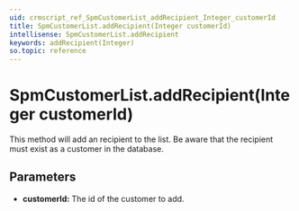 ```yaml
---
uid: crmscript_ref_SpmCustomerList_addRecipient_Integer_customerId
title: SpmCustomerList.addRecipient(Integer customerId)
intellisense: SpmCustomerList.addRecipient
keywords: addRecipient(Integer)
so.topic: reference
---
```


# SpmCustomerList.addRecipient(Integer customerId)

This method will add an recipient to the list. Be aware that the recipient must exist as a customer in the database.

## Parameters

* **customerId:** The id of the customer to add.

